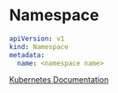 # Namespace

``` yaml title="namespace.yaml"
apiVersion: v1
kind: Namespace
metadata:
  name: <namespace name>
```

[Kubernetes Documentation](https://kubernetes.io/ko/docs/concepts/overview/working-with-objects/namespaces/)